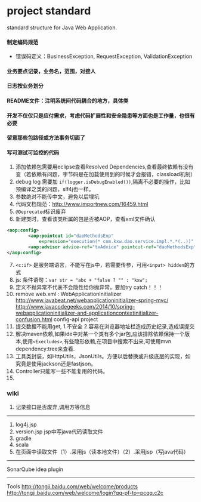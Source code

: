 # project standard
standard structure for Java Web Application.  <br/>

#### 制定编码规范
+ 错误码定义：BusinessException, RequestException, ValidationException

#### 业务要点记录，业务名，范围，对接人
#### 日志按业务划分
#### README文件：注明系统间代码耦合的地方，具体类
#### 开发不仅仅只是应付需求，考虑代码扩展性和安全隐患等方面也是工作量，也很有必要
#### 留意那些包路径或方法事务切面了
#### 写可测试可监控的代码

1. 添加依赖包需要用eclipse查看Resolved Dependencies,查看最终依赖有没有变（若依赖有问题，字节码是在加载使用到的时候才会报错，classload机制）
2. debug log 需要加 `if(logger.isDebugEnabled())`,隔离不必要的操作，比如预编译之类的问题，slf4j也一样。
3. 参数绝对不能传中文，避免以后埋坑
4. 代码文档规范：<http://www.importnew.com/16459.html>
5. `@Deprecated`标识废弃
6. 新建类时，查看该类所属的包是否被AOP，查看xml文件确认  <br/>
``` xml
<aop:config>
		<aop:pointcut id="daoMethodsExp"
			expression="execution(* com.kxw.dao.service.impl.*.*(..))" />
		<aop:advisor advice-ref="txAdvice" pointcut-ref="daoMethodsExp" />
</aop:config>
```
7.  `<c:if>` 是服务端语言，不能写在js中，若需要传参，可用`<input> hidden`的方式
8. js: 条件语句：`var str = "abc + "false ? "" : "kxw";`
9. 定义不抛异常不代表不会隐性给你抛异常，要加try catch！！！
10. remove web.xml : WebApplicationInitializer   <http://www.javabeat.net/webapplicationinitializer-spring-mvc/>
<http://www.javacodegeeks.com/2014/10/spring-webapplicationinitializer-and-applicationcontextinitializer-confusion.html>
config-api project
11. 提交数据不能用get, 1.不安全 2.容易在浏览器地址栏造成历史纪录,造成误提交
12. 解决maven依赖,如果ide中对某一个类有多个jar包,应该排除依赖保持一个版本,使用`<Execludes>`,有些隐形依赖,在项目中搜索不出来,可使用mvn dependency:tree来查看.
13. 工具类封装，如HttpUtils，JsonUtils。方便以后替换或升级底层的实现，如究竟是使用jackson还是fastjson。
14. Controller只能写一些不能复用的代码。
15.

### wiki
1. 记录接口是否废弃,调用方等信息


***


1. log4j.jsp
2. version.jsp  jsp中写java代码读取文件
3. gradle
4. scala
5. 在页面中读取文件（1）.采用js（读本地文件）（2）.采用jsp（写java代码）

---


SonarQube idea plugin

---

Tools 
<http://tongji.baidu.com/web/welcome/products>
<http://tongji.baidu.com/web/welcome/login?qq-pf-to=pcqq.c2c>
